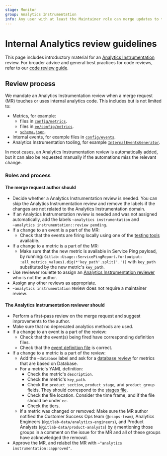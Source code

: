 ```yaml
---
stage: Monitor
group: Analytics Instrumentation
info: Any user with at least the Maintainer role can merge updates to this content. For details, see https://docs.gitlab.com/ee/development/development_processes.html#development-guidelines-review.
---
```


# Internal Analytics review guidelines

This page includes introductory material for an
[Analytics Instrumentation](https://handbook.gitlab.com/handbook/engineering/development/analytics/analytics-instrumentation/)
review. For broader advice and general best practices for code reviews, refer to our [code review guide](../code_review.md).

## Review process

We mandate an Analytics Instrumentation review when a merge request (MR) touches or uses internal analytics code.
This includes but is not limited to:

- Metrics, for example:
  - files in [`config/metrics`](https://gitlab.com/gitlab-org/gitlab/-/tree/master/config/metrics).
  - files in [`ee/config/metrics`](https://gitlab.com/gitlab-org/gitlab/-/tree/master/ee/config/metrics).
  - [`schema.json`](https://gitlab.com/gitlab-org/gitlab/-/blob/master/config/metrics/schema.json).
- Internal events, for example files in [`config/events`](https://gitlab.com/gitlab-org/gitlab/-/tree/master/config/events).
- Analytics Instrumentation tooling, for example [`InternalEventsGenerator`](https://gitlab.com/gitlab-org/gitlab/-/blob/master/lib/generators/gitlab/analytics/internal_events_generator.rb).

In most cases, an Analytics Instrumentation review is automatically added, but it can also be requested manually if the automations miss the relevant change.

### Roles and process

#### The merge request **author** should

- Decide whether a Analytics Instrumentation review is needed. You can skip the Analytics Instrumentation
  review and remove the labels if the changes are not related to the Analytics Instrumentation domain.
- If an Analytics Instrumentation review is needed and was not assigned automatically, add the labels
  `~analytics instrumentation` and `~analytics instrumentation::review pending`.
- If a change to an event is a part of the MR:
  - Check that the events are firing locally using one of the [testing tools](internal_event_instrumentation/local_setup_and_debugging.md) available.
- If a change to a metric is a part of the MR:
  - Make sure that the new metric is available in Service Ping payload, by running: `Gitlab::Usage::ServicePingReport.for(output: :all_metrics_values).dig(*'key_path'.split('.'))` with `key_path` substituted by the new metric's `key_path`.
- Use reviewer roulette to assign an [Analytics Instrumentation reviewer](https://gitlab-org.gitlab.io/gitlab-roulette/?hourFormat24=true&visible=reviewer%7Canalytics+instrumentation) who is not the author.
- Assign any other reviews as appropriate.
- `~analytics instrumentation` review does not require a maintainer review.

#### The Analytics Instrumentation **reviewer** should

- Perform a first-pass review on the merge request and suggest improvements to the author.
- Make sure that no deprecated analytics methods are used.
- If a change to an event is a part of the review:
  - Check that the event(s) being fired have corresponding definition files.
  - Check that the [event definition file](internal_event_instrumentation/event_definition_guide.md) is correct.
- If a change to a metric is a part of the review:
  - Add the `~database` label and ask for a [database review](../database_review.md) for
    metrics that are based on Database.
  - For a metric's YAML definition:
    - Check the metric's `description`.
    - Check the metric's `key_path`.
    - Check the `product_section`, `product_stage`, and `product_group` fields.
      They should correspond to the [stages file](https://gitlab.com/gitlab-com/www-gitlab-com/blob/master/data/stages.yml).
    - Check the file location. Consider the time frame, and if the file should be under `ee`.
    - Check the tiers.
  - If a metric was changed or removed: Make sure the MR author notified the Customer Success Ops team (`@csops-team`), Analytics Engineers (`@gitlab-data/analytics-engineers`), and Product Analysts (`@gitlab-data/product-analysts`) by `@` mentioning those groups in a comment on the issue for the MR and all of these groups have acknowledged the removal.
- Approve the MR, and relabel the MR with `~"analytics instrumentation::approved"`.
